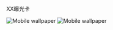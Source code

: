   XX曝光卡

<img src="[图片地址](https://raw.githubusercontent.com/mickeywaley/Personality_Card/refs/heads/main/XX%E6%9B%9D%E5%85%89%E5%8D%A1/1.png)" alt="Mobile wallpaper"   />


<img src="[图片地址](https://raw.githubusercontent.com/mickeywaley/Personality_Card/refs/heads/main/XX%E6%9B%9D%E5%85%89%E5%8D%A1/2.png)" alt="Mobile wallpaper"   />
